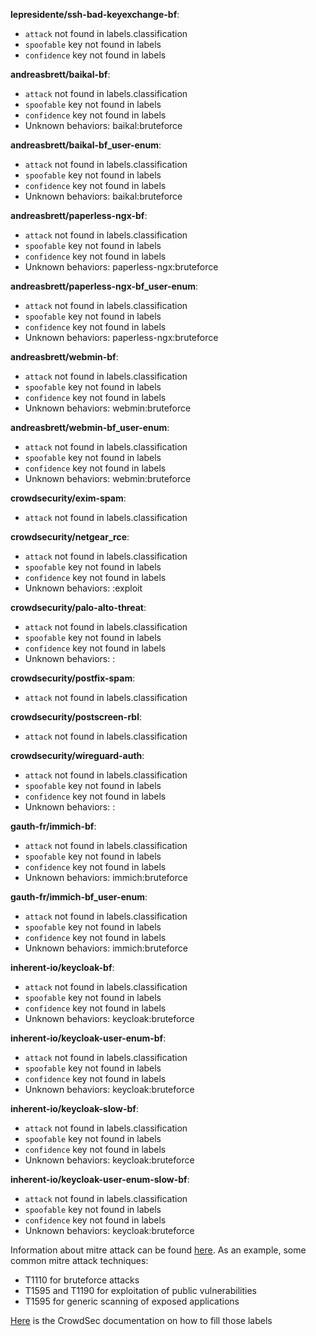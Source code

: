 **lepresidente/ssh-bad-keyexchange-bf**:
  - `attack` not found in labels.classification
  - `spoofable` key not found in labels
  - `confidence` key not found in labels

**andreasbrett/baikal-bf**:
  - `attack` not found in labels.classification
  - `spoofable` key not found in labels
  - `confidence` key not found in labels
  - Unknown behaviors: baikal:bruteforce

**andreasbrett/baikal-bf_user-enum**:
  - `attack` not found in labels.classification
  - `spoofable` key not found in labels
  - `confidence` key not found in labels
  - Unknown behaviors: baikal:bruteforce

**andreasbrett/paperless-ngx-bf**:
  - `attack` not found in labels.classification
  - `spoofable` key not found in labels
  - `confidence` key not found in labels
  - Unknown behaviors: paperless-ngx:bruteforce

**andreasbrett/paperless-ngx-bf_user-enum**:
  - `attack` not found in labels.classification
  - `spoofable` key not found in labels
  - `confidence` key not found in labels
  - Unknown behaviors: paperless-ngx:bruteforce

**andreasbrett/webmin-bf**:
  - `attack` not found in labels.classification
  - `spoofable` key not found in labels
  - `confidence` key not found in labels
  - Unknown behaviors: webmin:bruteforce

**andreasbrett/webmin-bf_user-enum**:
  - `attack` not found in labels.classification
  - `spoofable` key not found in labels
  - `confidence` key not found in labels
  - Unknown behaviors: webmin:bruteforce

**crowdsecurity/exim-spam**:
  - `attack` not found in labels.classification

**crowdsecurity/netgear_rce**:
  - `attack` not found in labels.classification
  - `spoofable` key not found in labels
  - `confidence` key not found in labels
  - Unknown behaviors: :exploit

**crowdsecurity/palo-alto-threat**:
  - `attack` not found in labels.classification
  - `spoofable` key not found in labels
  - `confidence` key not found in labels
  - Unknown behaviors: :

**crowdsecurity/postfix-spam**:
  - `attack` not found in labels.classification

**crowdsecurity/postscreen-rbl**:
  - `attack` not found in labels.classification

**crowdsecurity/wireguard-auth**:
  - `attack` not found in labels.classification
  - `spoofable` key not found in labels
  - `confidence` key not found in labels
  - Unknown behaviors: :

**gauth-fr/immich-bf**:
  - `attack` not found in labels.classification
  - `spoofable` key not found in labels
  - `confidence` key not found in labels
  - Unknown behaviors: immich:bruteforce

**gauth-fr/immich-bf_user-enum**:
  - `attack` not found in labels.classification
  - `spoofable` key not found in labels
  - `confidence` key not found in labels
  - Unknown behaviors: immich:bruteforce

**inherent-io/keycloak-bf**:
  - `attack` not found in labels.classification
  - `spoofable` key not found in labels
  - `confidence` key not found in labels
  - Unknown behaviors: keycloak:bruteforce

**inherent-io/keycloak-user-enum-bf**:
  - `attack` not found in labels.classification
  - `spoofable` key not found in labels
  - `confidence` key not found in labels
  - Unknown behaviors: keycloak:bruteforce

**inherent-io/keycloak-slow-bf**:
  - `attack` not found in labels.classification
  - `spoofable` key not found in labels
  - `confidence` key not found in labels
  - Unknown behaviors: keycloak:bruteforce

**inherent-io/keycloak-user-enum-slow-bf**:
  - `attack` not found in labels.classification
  - `spoofable` key not found in labels
  - `confidence` key not found in labels
  - Unknown behaviors: keycloak:bruteforce


Information about mitre attack can be found [here](https://attack.mitre.org/techniques/enterprise/).
As an example, some common mitre attack techniques:
 - T1110 for bruteforce attacks
 - T1595 and T1190 for exploitation of public vulnerabilities
 - T1595 for generic scanning of exposed applications

[Here](https://docs.crowdsec.net/docs/next/scenarios/format#labels) is the CrowdSec documentation on how to fill those labels

